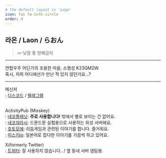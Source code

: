 ```yaml
---
# the default layout is 'page'
icon: fas fa-info-circle
order: 4
---
```


## **라온 / Laon / らおん**
> 💤 낮잠 중 방해금지

- - -

연합우주 어딘가의 조용한 마을, 소행성 K23QM2W.  
혹시, 저희 어디에선가 만난 적 있지 않던가요...?

- - -

메신저  
: [디스코드](https://discord.com/users/500864158187782144) / [텔레그램](https://t.me/laonmofu)   
​     
  
ActivityPub (Misskey)  
: [네코플래닛](https://nekoplanet.xyz/@mofu): **주로 사용합니다!** 밖에서 별로 보이는 건 없어요.  
: [네코쟈라시](https://satellite.nekoplanet.xyz): 드문드문 실험용으로 사용하는 위성 서버에요.    
: [호토모에](https://hoto.moe/@mofu): 리듬게임과 관련된 이야기를 합니다. 즐거워요.  
: [미스키io](https://misskey.io/@laonmofu): 일본어로 잡다한 이야기를 가끔씩 하고 있어요.  

X(formerly Twitter)  
: [트위터](https://twitter.com/laonmofu): 잘 사용하지 않습니다...! 옆 동네 서버 염탐용.  
​  


